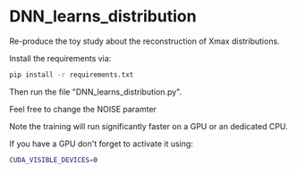 # DNN_learns_distribution

Re-produce the toy study about the reconstruction of Xmax distributions.

Install the requirements via:
```bash
pip install -r requirements.txt
```

Then run the file "DNN_learns_distribution.py".

Feel free to change the NOISE paramter

Note the training will run significantly faster on a GPU or an dedicated CPU.


If you have a GPU don't forget to activate it using:

```bash
CUDA_VISIBLE_DEVICES=0
```
